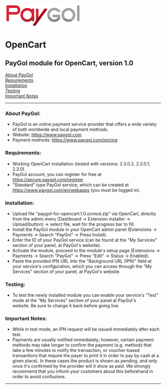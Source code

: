 <img src="paygol_logo.png" alt="PayPal - OpenCart" />

# OpenCart
## PayGol module for OpenCart, version 1.0 <br>

[About PayGol](#about-paygol) <br>
[Requirements](#requirements) <br>
[Installation](#installation) <br>
[Testing](#testing) <br>
[Important Notes](#important-notes) <br>

---

### About PayGol:

- PayGol is an online payment service provider that offers a wide variety of both worldwide and local payment methods.
- Website:         https://www.paygol.com  <br>
- Payment methods: https://www.paygol.com/pricing
    

### Requirements:

- Working OpenCart installation (tested with versions: 2.3.0.2, 2.3.0.1, 2.3.0).
- PayGol account, you can register for free at https://secure.paygol.com/register
- "Standard" type PayGol service, which can be created at https://www.paygol.com/en/webapps (you must be logged in).
  
  
### Installation:

- Upload file "paygol-for-opencart.1.0.ocmod.zip" via OpenCart, directly from the admin menu (Dashboard -> Extension installer -> Upload(button) -> select file, wait for the progress bar to fill.
- Install the PayGol module in your OpenCart admin panel (Extensions -> Payments -> Search "PayGol" -> Press Install).
- Enter the ID of your PayGol service (can be found at the "My Services" section of your panel, at PayGol's website).
- Activate the module, proceed to the module's setup page (Extensions -> Payments -> Search "PayGol" -> Press "Edit" -> Status -> Enabled).
- Paste the provided IPN URL into the "Background URL (IPN)" field at your service's configuration, which you can access through 
  the "My Services" section of your panel, at PayGol's website.
  

### Testing:

- To test the newly installed module you can enable your service's "Test" mode at the "My Services" section of your panel 
  at PayGol's website. Be sure to change it back before going live.


### Important Notes:

- While in test mode, an IPN request will be issued immediately after each test.
- Payments are usually notified immediately; however, certain payment methods may take longer to confirm the payment 
  (e.g. methods that take a few minutes to notify the transaction, or voucher-based transactions that require the payer 
  to print it in order to pay by cash at a given place). In these cases the product is shown as pending, and only 
  once it's confirmed by the provider will it show as paid. We strongly recommend that you inform your customers about this 
  beforehand in order to avoid confusions.

---
